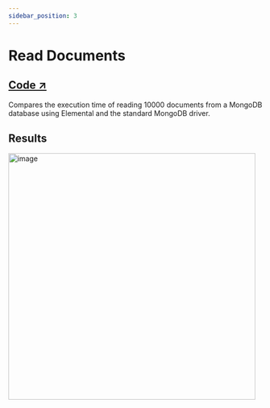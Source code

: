 ```yaml
---
sidebar_position: 3
---
```


# Read Documents

## [Code ↗️](https://github.com/elcengine/benchmarks/blob/main/tests/crud/read)

Compares the execution time of reading 10000 documents from a MongoDB database using Elemental and the standard MongoDB driver.

## Results

<img width="490" alt="image" src="https://github.com/user-attachments/assets/f92da9c5-2c51-4cd6-a642-c54fa31330ce"/>